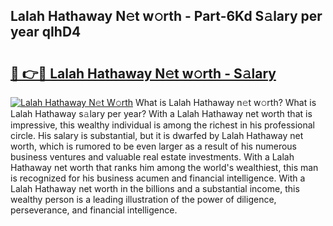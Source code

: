 ## Lalah Hathaway N𝚎t w𝚘rth - Part-6Kd S𝚊lary per year qIhD4

# <h2><a href="http://gc05koy.nevu.top/?p=Lalah+Hathaway">🔗 👉🔴 Lalah Hathaway N𝚎t w𝚘rth - S𝚊lary</a></h2>

[![Lalah Hathaway N𝚎t W𝚘rth](https://i.imgur.com/Oavwk0R.jpeg)](http://gc05koy.nevu.top/?p=Lalah+Hathaway)
What is Lalah Hathaway n𝚎t w𝚘rth? What is Lalah Hathaway s𝚊lary per year?
With a Lalah Hathaway net worth that is impressive, this wealthy individual is among the richest in his professional circle. His salary is substantial, but it is dwarfed by Lalah Hathaway net worth, which is rumored to be even larger as a result of his numerous business ventures and valuable real estate investments. With a Lalah Hathaway net worth that ranks him among the world's wealthiest, this man is recognized for his business acumen and financial intelligence. With a Lalah Hathaway net worth in the billions and a substantial income, this wealthy person is a leading illustration of the power of diligence, perseverance, and financial intelligence.
